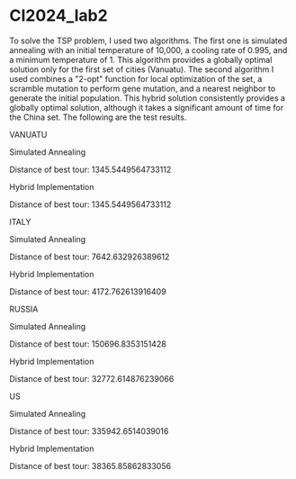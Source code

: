 # CI2024_lab2

To solve the TSP problem, I used two algorithms. The first one is simulated annealing with an initial temperature of 10,000, a cooling rate of 0.995, and a minimum temperature of 1. This algorithm provides a globally optimal solution only for the first set of cities (Vanuatu). The second algorithm I used combines a "2-opt" function for local optimization of the set, a scramble mutation to perform gene mutation, and a nearest neighbor to generate the initial population. This hybrid solution consistently provides a globally optimal solution, although it takes a significant amount of time for the China set. The following are the test results.

VANUATU

Simulated Annealing

Distance of best tour: 1345.5449564733112

Hybrid Implementation

Distance of best tour: 1345.5449564733112

ITALY

Simulated Annealing

Distance of best tour: 7642.632926389612

Hybrid Implementation

Distance of best tour: 4172.762613916409

RUSSIA

Simulated Annealing

Distance of best tour: 150696.8353151428

Hybrid Implementation

Distance of best tour: 32772.614876239066

US

Simulated Annealing

Distance of best tour: 335942.6514039016

Hybrid Implementation

Distance of best tour: 38365.85862833056
